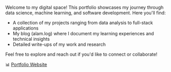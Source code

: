 Welcome to my digital space! This portfolio showcases my journey through data science, machine learning, and software development. Here you'll find:

- A collection of my projects ranging from data analysis to full-stack applications
- My blog (alam.log) where I document my learning experiences and technical insights
- Detailed write-ups of my work and research

Feel free to explore and reach out if you'd like to connect or collaborate!

📊 [Portfolio Website](https://ahmad-alam.github.io)
